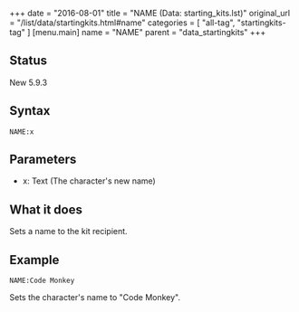 +++
date = "2016-08-01"
title = "NAME (Data: starting_kits.lst)"
original_url = "/list/data/startingkits.html#name"
categories = [ "all-tag", "startingkits-tag" ]
[menu.main]
    name = "NAME"
    parent = "data_startingkits"
+++

## Status

New 5.9.3

## Syntax

`NAME:x`

## Parameters

-   x: Text (The character's new name)



What it does
------------

Sets a name to the kit recipient.

Example
-------

`NAME:Code Monkey`

Sets the character's name to "Code Monkey".

